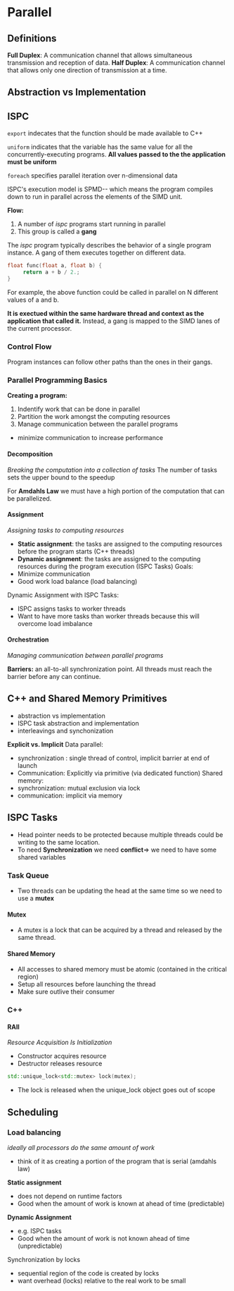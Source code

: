 # Parallel 

## Definitions
**Full Duplex**: A communication channel that allows simultaneous transmission and reception of data. 
**Half Duplex**: A communication channel that allows only one direction of transmission at a time.


## Abstraction vs Implementation

## ISPC

`export` indecates that the function should be made available to C++

`uniform` indicates that the variable has the same value for all the concurrently-executing programs. **All values passed to the the application must be uniform**

`foreach` specifies parallel iteration over n-dimensional data

ISPC's execution model is SPMD-- which means the program compiles down to run in parallel across the elements of the SIMD unit. 

**Flow:**
1. A number of *ispc* programs start running in parallel
2. This group is called a **gang**

The *ispc* program typically describes the behavior of a single program instance. A gang of them executes together on different data.

```c
float func(float a, float b) {
     return a + b / 2.;
}
```
For example, the above function could be called in parallel on N different values of a and b. 

**It is exectued within the same hardware thread and context as the application that called it.** Instead, a gang is mapped to the SIMD lanes of the current processor.

### Control Flow 
Program instances can follow other paths than the ones in their gangs. 

### Parallel Programming Basics
**Creating a program:**
1. Indentify work that can be done in parallel
2. Partition the work amongst the computing resources 
3. Manage communication between the parallel programs
  - minimize communication to increase performance

#### Decomposition
*Breaking the computation into a collection of tasks*
The number of tasks sets the upper bound to the speedup 

For **Amdahls Law** we must have a high portion of the computation that can be parallelized.

#### Assignment
*Assigning tasks to computing resources*
- **Static assignment**: the tasks are assigned to the computing resources before the program starts (C++ threads)
- **Dynamic assignment**: the tasks are assigned to the computing resources during the program execution (ISPC Tasks)
Goals: 
- Minimize communication
- Good work load balance (load balancing)


Dynamic Assignment with ISPC Tasks:
- ISPC assigns tasks to worker threads
- Want to have more tasks than worker threads because this will overcome load imbalance

#### Orchestration 
*Managing communication between parallel programs*

**Barriers:** an all-to-all synchronization point. All threads must reach the barrier before any can continue.


## C++ and Shared Memory Primitives  
* abstraction vs implementation 
* ISPC task abstraction and implementation 
* interleavings and synchonization 

**Explicit vs. Implicit**
Data parallel: 
- synchronization : single thread of control, implicit barrier at end of launch
- Communication: Explicitly via primitive (via dedicated function)
Shared memory:
- synchronization: mutual exclusion via lock 
- communication: implicit via memory 

## ISPC Tasks 
- Head pointer needs to be protected because multiple threads could be writing to the same location.
- To need **Synchronization** we need **conflict**=> we need to have some shared variables 

### Task Queue 
- Two threads can be updating the head at the same time so we need to use a **mutex**

#### Mutex 
- A mutex is a lock that can be acquired by a thread and released by the same thread.

#### Shared Memory 
- All accesses to shared memory must be atomic (contained in the critical region)
- Setup all resources before launching the thread 
- Make sure outlive their consumer
  
### C++
#### RAII
*Resource Acquisition Is Initialization*
- Constructor acquires resource
- Destructor releases resource
```cpp
std::unique_lock<std::mutex> lock(mutex);
```
- The lock is released when the unique_lock object goes out of scope


## Scheduling 

### Load balancing 
*ideally all processors do the same amount of work*
- think of it as creating a portion of the program that is serial (amdahls law)


**Static assignment**
- does not depend on runtime factors
- Good when the amount of work is known at ahead of time (predictable)

**Dynamic Assignment**
- e.g. ISPC tasks
- Good when the amount of work is not known ahead of time (unpredictable)

Synchronization by locks
- sequential region of the code is created by locks
- want overhead (locks) relative to the real work to be small


